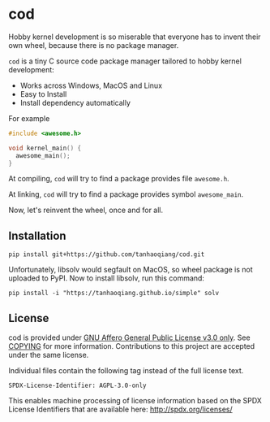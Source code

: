 # cod

Hobby kernel development is so miserable that everyone has to invent their own wheel, because there is no package manager.

`cod` is a tiny C source code package manager tailored to hobby kernel development:

- Works across Windows, MacOS and Linux
- Easy to Install
- Install dependency automatically

For example

```c
#include <awesome.h>

void kernel_main() {
  awesome_main();
}
```

At compiling, `cod` will try to find a package provides file `awesome.h`.

At linking, `cod` will try to find a package provides symbol `awesome_main`.

Now, let's reinvent the wheel, once and for all.

## Installation

```
pip install git+https://github.com/tanhaoqiang/cod.git
```

Unfortunately, libsolv would segfault on MacOS, so wheel package is not uploaded to PyPI. Now to install libsolv, run this command:

```
pip install -i "https://tanhaoqiang.github.io/simple" solv
```

## License

cod is provided under [GNU Affero General Public License v3.0 only](https://spdx.org/licenses/AGPL-3.0-only.html). See [COPYING](COPYING]) for more information. Contributions to this project are accepted under the same license.

Individual files contain the following tag instead of the full license text.

    SPDX-License-Identifier: AGPL-3.0-only

This enables machine processing of license information based on the SPDX License Identifiers that are available here: http://spdx.org/licenses/
